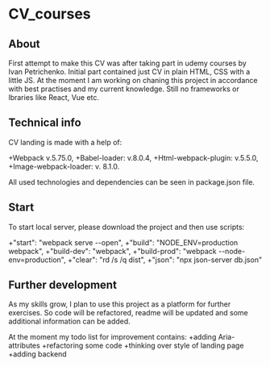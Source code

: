 # CV_courses

## About

First attempt to make this CV was after taking part in udemy courses by Ivan Petrichenko.
Initial part contained just CV in plain HTML, CSS with a little JS.
At the moment I am working on chaning this project in accordance with best practises and my current knowledge. Still no frameworks or lbraries like React, Vue etc.

## Technical info

CV landing is made with a help of:

+Webpack v.5.75.0,
+Babel-loader: v.8.0.4,
+Html-webpack-plugin:  v.5.5.0,
+Image-webpack-loader: v. 8.1.0.

All used technologies and dependencies can be seen in package.json file.

## Start

To start local server, please download the project and then use scripts:

+"start": "webpack serve --open",
+"build": "NODE_ENV=production webpack",
+"build-dev": "webpack",
+"build-prod": "webpack --node-env=production",
+"clear": "rd /s /q dist",
+"json": "npx json-server db.json"

## Further development

As my skills grow, I plan to use this project as a platform for further exercises.
So code will be refactored, readme will be updated and some additional information can be added.

At the moment my todo list for improvement contains:
+adding Aria-attributes
+refactoring some code
+thinking over style of landing page
+adding backend
